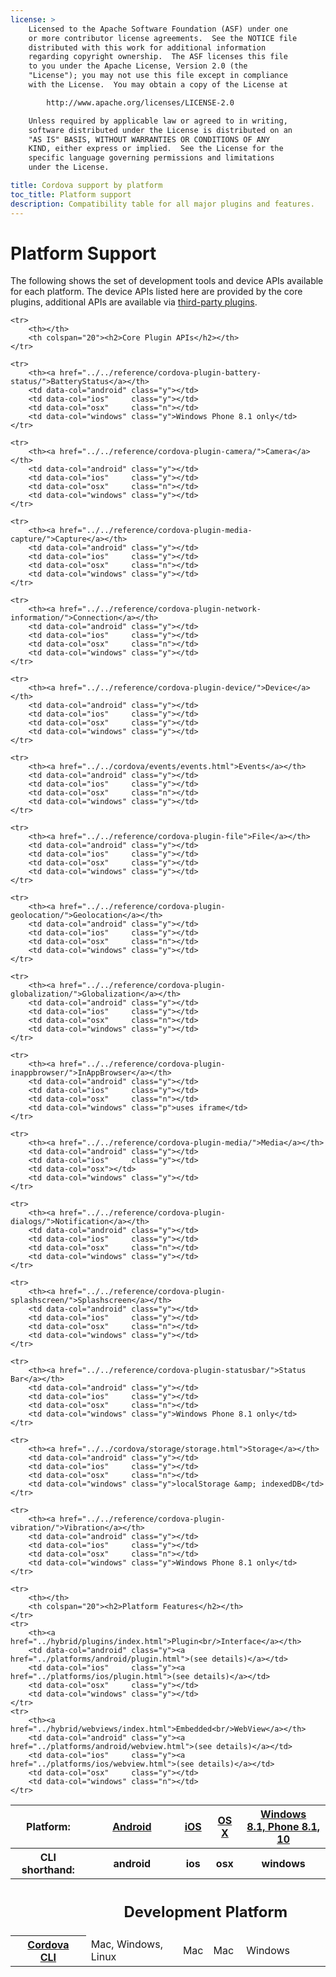 ```yaml
---
license: >
    Licensed to the Apache Software Foundation (ASF) under one
    or more contributor license agreements.  See the NOTICE file
    distributed with this work for additional information
    regarding copyright ownership.  The ASF licenses this file
    to you under the Apache License, Version 2.0 (the
    "License"); you may not use this file except in compliance
    with the License.  You may obtain a copy of the License at

        http://www.apache.org/licenses/LICENSE-2.0

    Unless required by applicable law or agreed to in writing,
    software distributed under the License is distributed on an
    "AS IS" BASIS, WITHOUT WARRANTIES OR CONDITIONS OF ANY
    KIND, either express or implied.  See the License for the
    specific language governing permissions and limitations
    under the License.

title: Cordova support by platform
toc_title: Platform support
description: Compatibility table for all major plugins and features.
---
```


# Platform Support

The following shows the set of development tools and device APIs
available for each platform. The device APIs listed here are provided by
the core plugins, additional APIs are available via
[third-party plugins](http://plugins.cordova.io).

<!-- START HTML -->

<table class="compat" width="100%">

<thead>
    <tr>
        <th>Platform:</th>
        <th><a href="../android/index.html">Android</a></th>
        <th><a href="../ios/index.html">iOS</a></th>
        <th><a href="../osx/index.html">OS X</a></th>
        <th><a href="../windows/index.html">Windows<br>8.1, Phone 8.1, 10</a></th>
    </tr>
    <tr>
        <th>CLI shorthand:</th>
        <th>android</th>
        <th>ios</th>
        <th>osx</th>
        <th>windows</th>
    </tr>

</thead>

<tbody>
    <tr>
        <th></th>
        <th colspan="20"><h2>Development Platform</h2></th>
    </tr>
    <tr>
        <th><a href="../cli/index.html">Cordova<br/>CLI</a></th>
        <td data-col="android" class="y">Mac, Windows, Linux</td>
        <td data-col="ios"     class="y">Mac</td>
        <td data-col="osx"     class="y">Mac</td>
        <td data-col="windows" class="y">Windows</td>
    </tr>

    <tr>
        <th></th>
        <th colspan="20"><h2>Core Plugin APIs</h2></th>
    </tr>

    <tr>
        <th><a href="../../reference/cordova-plugin-battery-status/">BatteryStatus</a></th>
        <td data-col="android" class="y"></td>
        <td data-col="ios"     class="y"></td>
        <td data-col="osx"     class="n"></td>
        <td data-col="windows" class="y">Windows Phone 8.1 only</td>
    </tr>

    <tr>
        <th><a href="../../reference/cordova-plugin-camera/">Camera</a></th>
        <td data-col="android" class="y"></td>
        <td data-col="ios"     class="y"></td>
        <td data-col="osx"     class="n"></td>
        <td data-col="windows" class="y"></td>
    </tr>

    <tr>
        <th><a href="../../reference/cordova-plugin-media-capture/">Capture</a></th>
        <td data-col="android" class="y"></td>
        <td data-col="ios"     class="y"></td>
        <td data-col="osx"     class="n"></td>
        <td data-col="windows" class="y"></td>
    </tr>

    <tr>
        <th><a href="../../reference/cordova-plugin-network-information/">Connection</a></th>
        <td data-col="android" class="y"></td>
        <td data-col="ios"     class="y"></td>
        <td data-col="osx"     class="n"></td>
        <td data-col="windows" class="y"></td>
    </tr>

    <tr>
        <th><a href="../../reference/cordova-plugin-device/">Device</a></th>
        <td data-col="android" class="y"></td>
        <td data-col="ios"     class="y"></td>
        <td data-col="osx"     class="y"></td>
        <td data-col="windows" class="y"></td>
    </tr>

    <tr>
        <th><a href="../../cordova/events/events.html">Events</a></th>
        <td data-col="android" class="y"></td>
        <td data-col="ios"     class="y"></td>
        <td data-col="osx"     class="n"></td>
        <td data-col="windows" class="y"></td>
    </tr>

    <tr>
        <th><a href="../../reference/cordova-plugin-file">File</a></th>
        <td data-col="android" class="y"></td>
        <td data-col="ios"     class="y"></td>
        <td data-col="osx"     class="y"></td>
        <td data-col="windows" class="y"></td>
    </tr>

    <tr>
        <th><a href="../../reference/cordova-plugin-geolocation/">Geolocation</a></th>
        <td data-col="android" class="y"></td>
        <td data-col="ios"     class="y"></td>
        <td data-col="osx"     class="n"></td>
        <td data-col="windows" class="y"></td>
    </tr>

    <tr>
        <th><a href="../../reference/cordova-plugin-globalization/">Globalization</a></th>
        <td data-col="android" class="y"></td>
        <td data-col="ios"     class="y"></td>
        <td data-col="osx"     class="n"></td>
        <td data-col="windows" class="y"></td>
    </tr>

    <tr>
        <th><a href="../../reference/cordova-plugin-inappbrowser/">InAppBrowser</a></th>
        <td data-col="android" class="y"></td>
        <td data-col="ios"     class="y"></td>
        <td data-col="osx"     class="n"></td>
        <td data-col="windows" class="p">uses iframe</td>
    </tr>

    <tr>
        <th><a href="../../reference/cordova-plugin-media/">Media</a></th>
        <td data-col="android" class="y"></td>
        <td data-col="ios"     class="y"></td>
        <td data-col="osx"></td>
        <td data-col="windows" class="y"></td>
    </tr>

    <tr>
        <th><a href="../../reference/cordova-plugin-dialogs/">Notification</a></th>
        <td data-col="android" class="y"></td>
        <td data-col="ios"     class="y"></td>
        <td data-col="osx"     class="n"></td>
        <td data-col="windows" class="y"></td>
    </tr>

    <tr>
        <th><a href="../../reference/cordova-plugin-splashscreen/">Splashscreen</a></th>
        <td data-col="android" class="y"></td>
        <td data-col="ios"     class="y"></td>
        <td data-col="osx"     class="n"></td>
        <td data-col="windows" class="y"></td>
    </tr>

    <tr>
        <th><a href="../../reference/cordova-plugin-statusbar/">Status Bar</a></th>
        <td data-col="android" class="y"></td>
        <td data-col="ios"     class="y"></td>
        <td data-col="osx"     class="n"></td>
        <td data-col="windows" class="y">Windows Phone 8.1 only</td>
    </tr>

    <tr>
        <th><a href="../../cordova/storage/storage.html">Storage</a></th>
        <td data-col="android" class="y"></td>
        <td data-col="ios"     class="y"></td>
        <td data-col="osx"     class="n"></td>
        <td data-col="windows" class="y">localStorage &amp; indexedDB</td>
    </tr>

    <tr>
        <th><a href="../../reference/cordova-plugin-vibration/">Vibration</a></th>
        <td data-col="android" class="y"></td>
        <td data-col="ios"     class="y"></td>
        <td data-col="osx"     class="n"></td>
        <td data-col="windows" class="y">Windows Phone 8.1 only</td>
    </tr>

    <tr>
        <th></th>
        <th colspan="20"><h2>Platform Features</h2></th>
    </tr>
    <tr>
        <th><a href="../hybrid/plugins/index.html">Plugin<br/>Interface</a></th>
        <td data-col="android" class="y"><a href="../platforms/android/plugin.html">(see details)</a></td>
        <td data-col="ios"     class="y"><a href="../platforms/ios/plugin.html">(see details)</a></td>
        <td data-col="osx"     class="y"></td>
        <td data-col="windows" class="y"></td>
    </tr>
    <tr>
        <th><a href="../hybrid/webviews/index.html">Embedded<br/>WebView</a></th>
        <td data-col="android" class="y"><a href="../platforms/android/webview.html">(see details)</a></td>
        <td data-col="ios"     class="y"><a href="../platforms/ios/webview.html">(see details)</a></td>
        <td data-col="osx"     class="y"></td>
        <td data-col="windows" class="n"></td>
    </tr>
</tbody>
</table>

<!-- END HTML -->
